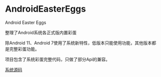 # AndroidEasterEggs
Android Easter Eggs

整理了Android系统各正式版内置彩蛋

除Android 11、Android 7使用了系统新特性，低版本只能使用功能，其他版本都是完整彩蛋功能。

项目包含了系统彩蛋完整代码，只做了部分Api的兼容。

[系统源码](https://github.com/aosp-mirror/platform_frameworks_base)
